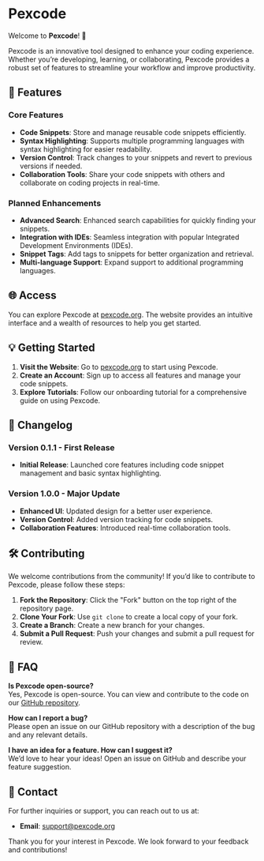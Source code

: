 # Pexcode

Welcome to **Pexcode**! 🚀

Pexcode is an innovative tool designed to enhance your coding experience. Whether you’re developing, learning, or collaborating, Pexcode provides a robust set of features to streamline your workflow and improve productivity.

## 🚀 Features

### Core Features
- **Code Snippets**: Store and manage reusable code snippets efficiently.
- **Syntax Highlighting**: Supports multiple programming languages with syntax highlighting for easier readability.
- **Version Control**: Track changes to your snippets and revert to previous versions if needed.
- **Collaboration Tools**: Share your code snippets with others and collaborate on coding projects in real-time.

### Planned Enhancements
- **Advanced Search**: Enhanced search capabilities for quickly finding your snippets.
- **Integration with IDEs**: Seamless integration with popular Integrated Development Environments (IDEs).
- **Snippet Tags**: Add tags to snippets for better organization and retrieval.
- **Multi-language Support**: Expand support to additional programming languages.

## 🌐 Access

You can explore Pexcode at [pexcode.org](https://pexcode.org). The website provides an intuitive interface and a wealth of resources to help you get started.

## 💡 Getting Started

1. **Visit the Website**: Go to [pexcode.org](https://pexcode.org) to start using Pexcode.
2. **Create an Account**: Sign up to access all features and manage your code snippets.
3. **Explore Tutorials**: Follow our onboarding tutorial for a comprehensive guide on using Pexcode.

## 📜 Changelog

### Version 0.1.1 - First Release
- **Initial Release**: Launched core features including code snippet management and basic syntax highlighting.

### Version 1.0.0 - Major Update
- **Enhanced UI**: Updated design for a better user experience.
- **Version Control**: Added version tracking for code snippets.
- **Collaboration Features**: Introduced real-time collaboration tools.

## 🛠️ Contributing

We welcome contributions from the community! If you’d like to contribute to Pexcode, please follow these steps:

1. **Fork the Repository**: Click the "Fork" button on the top right of the repository page.
2. **Clone Your Fork**: Use `git clone` to create a local copy of your fork.
3. **Create a Branch**: Create a new branch for your changes.
4. **Submit a Pull Request**: Push your changes and submit a pull request for review.

## 🤔 FAQ

**Is Pexcode open-source?**  
Yes, Pexcode is open-source. You can view and contribute to the code on our [GitHub repository](https://github.com/JaceTheBlu/pexcode.org).

**How can I report a bug?**  
Please open an issue on our GitHub repository with a description of the bug and any relevant details.

**I have an idea for a feature. How can I suggest it?**  
We’d love to hear your ideas! Open an issue on GitHub and describe your feature suggestion.

## 📧 Contact

For further inquiries or support, you can reach out to us at:

- **Email**: support@pexcode.org

Thank you for your interest in Pexcode. We look forward to your feedback and contributions!
